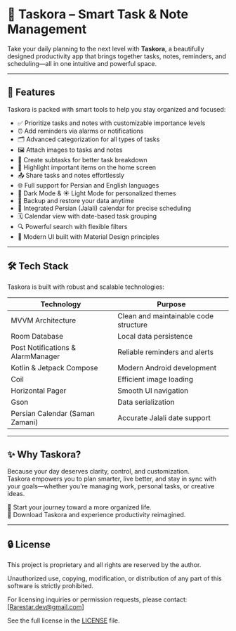 # 🌟 Taskora – Smart Task & Note Management

Take your daily planning to the next level with **Taskora**, a beautifully designed productivity app that brings together tasks, notes, reminders, and scheduling—all in one intuitive and powerful space.

---

## 🚀 Features

Taskora is packed with smart tools to help you stay organized and focused:

- ✅ Prioritize tasks and notes with customizable importance levels  
- ⏰ Add reminders via alarms or notifications  
- 🗂️ Advanced categorization for all types of tasks  
- 🖼️ Attach images to tasks and notes  
- 🔄 Create subtasks for better task breakdown  
- 📌 Highlight important items on the home screen  
- 📤 Share tasks and notes effortlessly  
- 🌐 Full support for Persian and English languages  
- 🌙 Dark Mode & ☀️ Light Mode for personalized themes  
- 💾 Backup and restore your data anytime  
- 📅 Integrated Persian (Jalali) calendar for precise scheduling  
- 🗓️ Calendar view with date-based task grouping  
- 🔍 Powerful search with flexible filters  
- 🎨 Modern UI built with Material Design principles  

---

## 🛠️ Tech Stack

Taskora is built with robust and scalable technologies:

| Technology | Purpose |
|------------|---------|
| MVVM Architecture | Clean and maintainable code structure |
| Room Database | Local data persistence |
| Post Notifications & AlarmManager | Reliable reminders and alerts |
| Kotlin & Jetpack Compose | Modern Android development |
| Coil | Efficient image loading |
| Horizontal Pager | Smooth UI navigation |
| Gson | Data serialization |
| Persian Calendar (Saman Zamani) | Accurate Jalali date support |

---

## ✨ Why Taskora?

Because your day deserves clarity, control, and customization.  
Taskora empowers you to plan smarter, live better, and stay in sync with your goals—whether you're managing work, personal tasks, or creative ideas.

🎯 Start your journey toward a more organized life.  
📲 Download Taskora and experience productivity reimagined.

---

## 🔒 License

This project is proprietary and all rights are reserved by the author.

Unauthorized use, copying, modification, or distribution of any part of this software is strictly prohibited.

For licensing inquiries or permission requests, please contact: [Rarestar.dev@gmail.com]

See the full license in the [LICENSE](./LICENSE) file.
